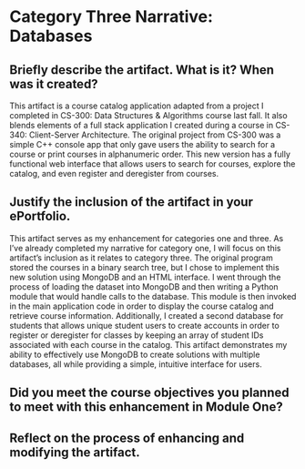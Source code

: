 # Category Three Narrative: Databases

## Briefly describe the artifact. What is it? When was it created?

This artifact is a course catalog application adapted from a project I completed in CS-300: Data Structures & Algorithms course last fall. It also blends elements of a full stack application I created during a course in CS-340: Client-Server Architecture. The original project from CS-300 was a simple C++ console app that only gave users the ability to search for a course or print courses in alphanumeric order. This new version has a fully functional web interface that allows users to search for courses, explore the catalog, and even register and deregister from courses.

## Justify the inclusion of the artifact in your ePortfolio. 
This artifact serves as my enhancement for categories one and three. As I’ve already completed my narrative for category one, I will focus on this artifact’s inclusion as it relates to category three. The original program stored the courses in a binary search tree, but I chose to implement this new solution using MongoDB and an HTML interface. I went through the process of loading the dataset into MongoDB and then writing a Python module that would handle calls to the database. This module is then invoked in the main application code in order to display the course catalog and retrieve course information. Additionally, I created a second database for students that allows unique student users to create accounts in order to register or deregister for classes by keeping an array of student IDs associated with each course in the catalog. This artifact demonstrates my ability to effectively use MongoDB to create solutions with multiple databases, all while providing a simple, intuitive interface for users.


## Did you meet the course objectives you planned to meet with this enhancement in Module One? 


## Reflect on the process of enhancing and modifying the artifact. 
